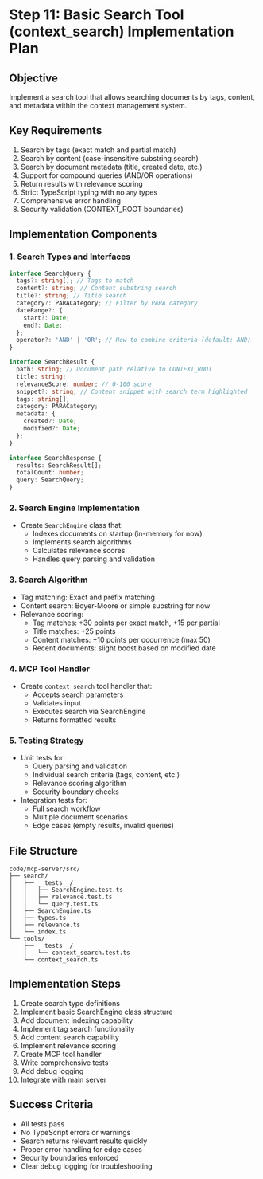 # Step 11: Basic Search Tool (context_search) Implementation Plan

## Objective

Implement a search tool that allows searching documents by tags, content, and metadata within the context management system.

## Key Requirements

1. Search by tags (exact match and partial match)
2. Search by content (case-insensitive substring search)
3. Search by document metadata (title, created date, etc.)
4. Support for compound queries (AND/OR operations)
5. Return results with relevance scoring
6. Strict TypeScript typing with no `any` types
7. Comprehensive error handling
8. Security validation (CONTEXT_ROOT boundaries)

## Implementation Components

### 1. Search Types and Interfaces

```typescript
interface SearchQuery {
  tags?: string[]; // Tags to match
  content?: string; // Content substring search
  title?: string; // Title search
  category?: PARACategory; // Filter by PARA category
  dateRange?: {
    start?: Date;
    end?: Date;
  };
  operator?: 'AND' | 'OR'; // How to combine criteria (default: AND)
}

interface SearchResult {
  path: string; // Document path relative to CONTEXT_ROOT
  title: string;
  relevanceScore: number; // 0-100 score
  snippet?: string; // Content snippet with search term highlighted
  tags: string[];
  category: PARACategory;
  metadata: {
    created?: Date;
    modified?: Date;
  };
}

interface SearchResponse {
  results: SearchResult[];
  totalCount: number;
  query: SearchQuery;
}
```

### 2. Search Engine Implementation

- Create `SearchEngine` class that:
  - Indexes documents on startup (in-memory for now)
  - Implements search algorithms
  - Calculates relevance scores
  - Handles query parsing and validation

### 3. Search Algorithm

- Tag matching: Exact and prefix matching
- Content search: Boyer-Moore or simple substring for now
- Relevance scoring:
  - Tag matches: +30 points per exact match, +15 per partial
  - Title matches: +25 points
  - Content matches: +10 points per occurrence (max 50)
  - Recent documents: slight boost based on modified date

### 4. MCP Tool Handler

- Create `context_search` tool handler that:
  - Accepts search parameters
  - Validates input
  - Executes search via SearchEngine
  - Returns formatted results

### 5. Testing Strategy

- Unit tests for:
  - Query parsing and validation
  - Individual search criteria (tags, content, etc.)
  - Relevance scoring algorithm
  - Security boundary checks
- Integration tests for:
  - Full search workflow
  - Multiple document scenarios
  - Edge cases (empty results, invalid queries)

## File Structure

```
code/mcp-server/src/
├── search/
│   ├── __tests__/
│   │   ├── SearchEngine.test.ts
│   │   ├── relevance.test.ts
│   │   └── query.test.ts
│   ├── SearchEngine.ts
│   ├── types.ts
│   ├── relevance.ts
│   └── index.ts
└── tools/
    ├── __tests__/
    │   └── context_search.test.ts
    └── context_search.ts
```

## Implementation Steps

1. Create search type definitions
2. Implement basic SearchEngine class structure
3. Add document indexing capability
4. Implement tag search functionality
5. Add content search capability
6. Implement relevance scoring
7. Create MCP tool handler
8. Write comprehensive tests
9. Add debug logging
10. Integrate with main server

## Success Criteria

- All tests pass
- No TypeScript errors or warnings
- Search returns relevant results quickly
- Proper error handling for edge cases
- Security boundaries enforced
- Clear debug logging for troubleshooting
